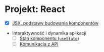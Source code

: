 # Projekt: React

- [x] [JSX, podstawy budowania komponentów](docs/01-podstawy/README.md)
- Interaktywność i dynamika aplikacji
  - [ ] [Stan komponentu (`useState`)](docs/02-stan-komponentu/README.md)
  - [ ] [Komunikacja z API](docs/03-http/README.md)
